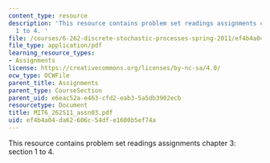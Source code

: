 ```yaml
---
content_type: resource
description: 'This resource contains problem set readings assignments chapter 3: section
  1 to 4. '
file: /courses/6-262-discrete-stochastic-processes-spring-2011/ef4b4a04da62606c54dfe1600b5ef74a_MIT6_262S11_assn03.pdf
file_type: application/pdf
learning_resource_types:
- Assignments
license: https://creativecommons.org/licenses/by-nc-sa/4.0/
ocw_type: OCWFile
parent_title: Assignments
parent_type: CourseSection
parent_uid: e6eac52a-e463-cfd2-eab3-5a5db3902ecb
resourcetype: Document
title: MIT6_262S11_assn03.pdf
uid: ef4b4a04-da62-606c-54df-e1600b5ef74a
---
```

This resource contains problem set readings assignments chapter 3: section 1 to 4. 